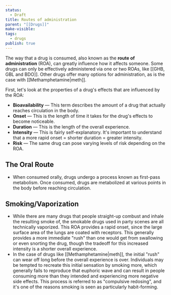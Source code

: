 ```yaml
---
status:
  - Draft
title: Routes of administration
parent: "[[Drugs]]"
make-visible:
tags:
  - drugs
publish: true
---
```

The way that a drug is consumed, also known as the **route of administration** (ROA), can greatly influence how it affects someone. Some drugs can only be effectively administered via one or two ROAs, like [[GHB, GBL and BDO]]. Other drugs offer many options for administration, as is the case with [[Methamphetamine|meth]].

First, let's look at the properties of a drug's effects that are influenced by the ROA:
- **Bioavailability** — This term describes the amount of a drug that actually reaches circulation in the body.
- **Onset** — This is the length of time it takes for the drug's effects to become noticeable.
- **Duration** — This is the length of the overall experience.
- **Intensity** — This is fairly self-explanatory. It's important to understand that a more rapid onset = shorter duration = greater intensity.
- **Risk** — The same drug can pose varying levels of risk depending on the ROA.

## The Oral Route

- When consumed orally, drugs undergo a process known as first-pass metabolism. Once consumed, drugs are metabolized at various points in the body before reaching circulation. 

## Smoking/Vaporization
- While there are many drugs that people straight-up combust and inhale the resulting smoke of, the smokable drugs used in party scenes are all technically vaporized. This ROA provides a rapid onset, since the large surface area of the lungs are coated with receptors. This generally provides a more immediate "rush" than one would get from swallowing or even snorting the drug, though the tradeoff for this increased intensity is a shorter overall experience.
- In the case of drugs like [[Methamphetamine|meth]], the initial "rush" can wear off long before the overall experience is over. Individuals may be tempted to recreate this initial sensation by smoking more, which generally fails to reproduce that euphoric wave and can result in people consuming more than they intended and experiencing more negative side effects. This process is referred to as "compulsive redosing", and it's one of the reasons smoking is seen as particularly habit-forming.